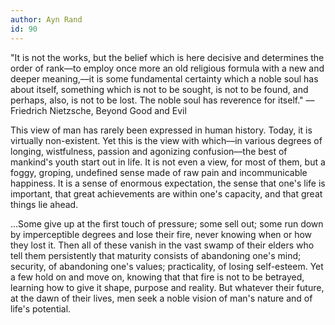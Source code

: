 ```yaml
---
author: Ayn Rand
id: 90
---
```


"It is not the works, but the belief which is here decisive and determines the order of rank––to employ once more an old religious formula with a new and deeper meaning,––it is some fundamental certainty which a noble soul has about itself, something which is not to be sought, is not to be found, and perhaps, also, is not to be lost. The noble soul has reverence for itself."
–– Friedrich Nietzsche, Beyond Good and Evil

This view of man has rarely been expressed in human history. Today, it is virtually non-existent. Yet this is the view with which––in various degrees of longing, wistfulness, passion and agonizing confusion––the best of mankind's youth start out in life. It is not even a view, for most of them, but a foggy, groping, undefined sense made of raw pain and incommunicable happiness. It is a sense of enormous expectation, the sense that one's life is important, that great achievements are within one's capacity, and that great things lie ahead.

...Some give up at the first touch of pressure; some sell out; some run down by imperceptible degrees and lose their fire, never knowing when or how they lost it. Then all of these vanish in the vast swamp of their elders who tell them persistently that maturity consists of abandoning one's mind; security, of abandoning one's values; practicality, of losing self-esteem. Yet a few hold on and move on, knowing that that fire is not to be betrayed, learning how to give it shape, purpose and reality. But whatever their future, at the dawn of their lives, men seek a noble vision of man's nature and of life's potential.